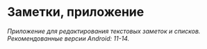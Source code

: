 # Заметки, приложение

_Приложение для редактирования текстовых заметок и списков._
_*Рекомендованные версии Android: 11-14.*_
